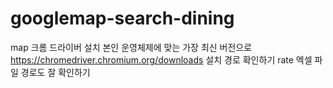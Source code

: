 # googlemap-search-dining
map
크롬 드라이버 설치
본인 운영체제에 맞는 가장 최신 버전으로
https://chromedriver.chromium.org/downloads
설치 경로 확인하기
rate
엑셀 파일 경로도 잘 확인하기
